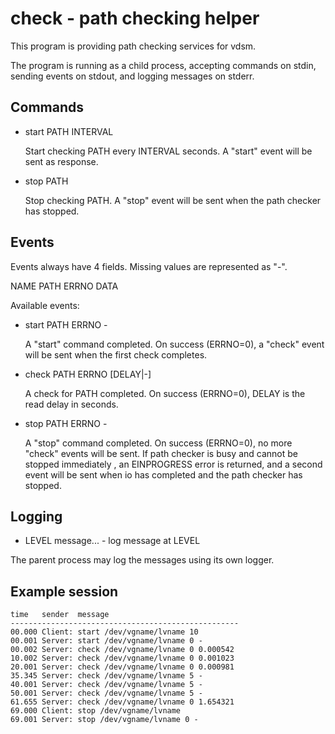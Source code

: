 # check - path checking helper

This program is providing path checking services for vdsm.

The program is running as a child process, accepting commands on stdin,
sending events on stdout, and logging messages on stderr.

## Commands

- start PATH INTERVAL

  Start checking PATH every INTERVAL seconds. A "start" event will be
  sent as response.

- stop PATH

  Stop checking PATH. A "stop" event will be sent when the
  path checker has stopped.

## Events

Events always have 4 fields. Missing values are represented as "-".

  NAME PATH ERRNO DATA

Available events:

- start PATH ERRNO -

  A "start" command completed. On success (ERRNO=0), a "check" event
  will be sent when the first check completes.

- check PATH ERRNO [DELAY|-]

  A check for PATH completed. On success (ERRNO=0), DELAY is the read
  delay in seconds.

- stop PATH ERRNO -

  A "stop" command completed. On success (ERRNO=0), no more "check"
  events will be sent. If path checker is busy and cannot be stopped
  immediately , an EINPROGRESS error is returned, and a second event
  will be sent when io has completed and the path checker has stopped.

## Logging

- LEVEL message... - log message at LEVEL

The parent process may log the messages using its own logger.

## Example session

```
time   sender  message
---------------------------------------------------
00.000 Client: start /dev/vgname/lvname 10
00.001 Server: start /dev/vgname/lvname 0 -
00.002 Server: check /dev/vgname/lvname 0 0.000542
10.002 Server: check /dev/vgname/lvname 0 0.001023
20.001 Server: check /dev/vgname/lvname 0 0.000981
35.345 Server: check /dev/vgname/lvname 5 -
40.001 Server: check /dev/vgname/lvname 5 -
50.001 Server: check /dev/vgname/lvname 5 -
61.655 Server: check /dev/vgname/lvname 0 1.654321
69.000 Client: stop /dev/vgname/lvname
69.001 Server: stop /dev/vgname/lvname 0 -
```
